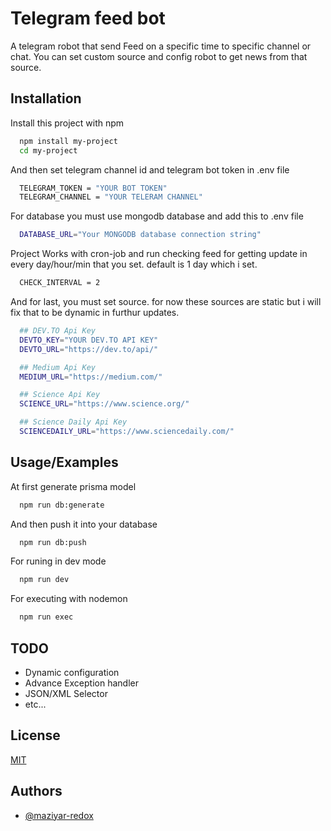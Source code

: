 
# Telegram feed bot

A telegram robot that send Feed on a specific time to specific channel or chat. You can set custom source and config robot to get news from that source.


## Installation

Install this project with npm

```bash
  npm install my-project
  cd my-project
```
And then set telegram channel id and telegram bot token in .env file
```bash
  TELEGRAM_TOKEN = "YOUR BOT TOKEN"
  TELEGRAM_CHANNEL = "YOUR TELERAM CHANNEL"
```
For database you must use mongodb database and add this to .env file
```bash
  DATABASE_URL="Your MONGODB database connection string"
```
Project Works with cron-job and run checking feed for getting update in every day/hour/min that you set. default is 1 day which i set.
```bash
  CHECK_INTERVAL = 2
```
And for last, you must set source. for now these sources are static but i will fix that to be dynamic in furthur updates.
```bash
  ## DEV.TO Api Key
  DEVTO_KEY="YOUR DEV.TO API KEY"
  DEVTO_URL="https://dev.to/api/"

  ## Medium Api Key
  MEDIUM_URL="https://medium.com/"

  ## Science Api Key
  SCIENCE_URL="https://www.science.org/"

  ## Science Daily Api Key
  SCIENCEDAILY_URL="https://www.sciencedaily.com/"
```


## Usage/Examples

At first generate prisma model
```bash
  npm run db:generate
```

And then push it into your database
```bash
  npm run db:push
```

For runing in dev mode
```bash
  npm run dev
```

For executing with nodemon
```bash
  npm run exec
```

## TODO

- Dynamic configuration
- Advance Exception handler
- JSON/XML Selector
- etc...
## License

[MIT](https://choosealicense.com/licenses/mit/)


## Authors

- [@maziyar-redox](https://github.com/maziyar-redox)